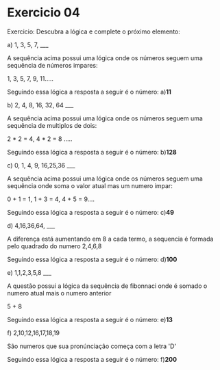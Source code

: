 
# Exercicio 04

Exercicio: Descubra a lógica e complete o próximo elemento:

a) 1, 3, 5, 7, ___

A sequência acima possui uma lógica onde os números seguem uma sequência de números impares:  

1, 3, 5, 7, 9, 11.....

Seguindo essa lógica a resposta a seguir é o número: a)**11**

b) 2, 4, 8, 16, 32, 64 ___

A sequência acima possui uma lógica onde os números seguem uma sequência de multiplos de dois:  

2 * 2  = 4, 4 * 2 = 8 .....

Seguindo essa lógica a resposta a seguir é o número: b)**128**

c) 0, 1, 4, 9, 16,25,36 ___

A sequência acima possui uma lógica onde os números seguem uma sequência onde soma o valor atual mas um numero impar:  

0 + 1 = 1, 1 + 3 = 4, 4 + 5 = 9....

Seguindo essa lógica a resposta a seguir é o número: c)**49**

d) 4,16,36,64, ___

A diferença está aumentando em 8 a cada termo, a sequencia é formada pelo quadrado do numero 2,4,6,8

Seguindo essa lógica a resposta a seguir é o número: d)**100**

e) 1,1,2,3,5,8 ___

A questão possui a lógica da sequência de fibonnaci
onde é somado o numero atual mais o numero anterior

5 + 8

Seguindo essa lógica a resposta a seguir é o número: e)**13**

f) 2,10,12,16,17,18,19

São numeros que sua pronúnciação começa com a letra 'D' 
   
Seguindo essa lógica a resposta a seguir é o número: f)**200**
